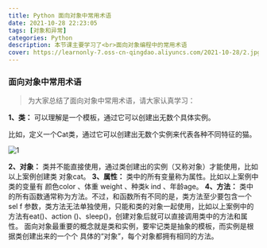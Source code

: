 ```yaml
---
title: Python 面向对象中常用术语
date: 2021-10-28 22:23:05
tags: [对象和异常]
categories: Python
description: 本节课主要学习了<br>面向对象编程中的常用术语
cover: https://learnonly-7.oss-cn-qingdao.aliyuncs.com/2021-10-28/2.jpg
---
```


### 面向对象中常用术语

> 为大家总结了面向对象中常用术语，请大家认真学习：

**1、类：** 可以理解是一个模板，通过它可以创建出无数个具体实例。

比如，定义一个Cat类，通过它可以创建出无数个实例来代表各种不同特征的猫。

![1](https://learnonly-7.oss-cn-qingdao.aliyuncs.com/2021-10-24/1.jpg)

**2、对象：** 类并不能直接使用，通过类创建出的实例（又称对象）才能使用，比如以上案例创建类
对象cat。
**3、属性：** 类中的所有变量称为属性。比如以上案例中类的变量有 颜色color 、体重 weight 、种类k
ind 、年龄age。
**4、方法：** 类中的所有函数通常称为方法。不过，和函数所有不同的是，类方法至少要包含一个 sel
f 参数，类方法无法单独使用，只能和类的对象一起使用，比如以上案例中的方法有eat()、action
()、sleep()，创建对象后就可以直接调用类中的方法和属性。
面向对象最重要的概念就是类和实例，要牢记类是抽象的模板，而实例是根据类创建出来的一个个
具体的“对象”，每个对象都拥有相同的方法。
